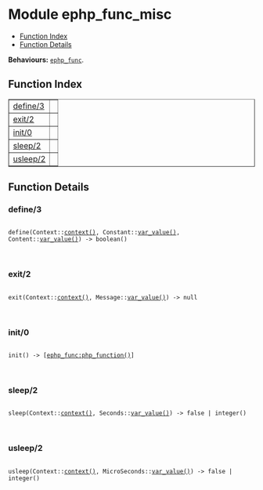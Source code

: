 

# Module ephp_func_misc #
* [Function Index](#index)
* [Function Details](#functions)

__Behaviours:__ [`ephp_func`](ephp_func.md).
<a name="index"></a>

## Function Index ##


<table width="100%" border="1" cellspacing="0" cellpadding="2" summary="function index"><tr><td valign="top"><a href="#define-3">define/3</a></td><td></td></tr><tr><td valign="top"><a href="#exit-2">exit/2</a></td><td></td></tr><tr><td valign="top"><a href="#init-0">init/0</a></td><td></td></tr><tr><td valign="top"><a href="#sleep-2">sleep/2</a></td><td></td></tr><tr><td valign="top"><a href="#usleep-2">usleep/2</a></td><td></td></tr></table>


<a name="functions"></a>

## Function Details ##

<a name="define-3"></a>

### define/3 ###


<pre><code>
define(Context::<a href="#type-context">context()</a>, Constant::<a href="#type-var_value">var_value()</a>, Content::<a href="#type-var_value">var_value()</a>) -&gt; boolean()
</code></pre>
<br />


<a name="exit-2"></a>

### exit/2 ###


<pre><code>
exit(Context::<a href="#type-context">context()</a>, Message::<a href="#type-var_value">var_value()</a>) -&gt; null
</code></pre>
<br />


<a name="init-0"></a>

### init/0 ###


<pre><code>
init() -&gt; [<a href="ephp_func.md#type-php_function">ephp_func:php_function()</a>]
</code></pre>
<br />


<a name="sleep-2"></a>

### sleep/2 ###


<pre><code>
sleep(Context::<a href="#type-context">context()</a>, Seconds::<a href="#type-var_value">var_value()</a>) -&gt; false | integer()
</code></pre>
<br />


<a name="usleep-2"></a>

### usleep/2 ###


<pre><code>
usleep(Context::<a href="#type-context">context()</a>, MicroSeconds::<a href="#type-var_value">var_value()</a>) -&gt; false | integer()
</code></pre>
<br />


